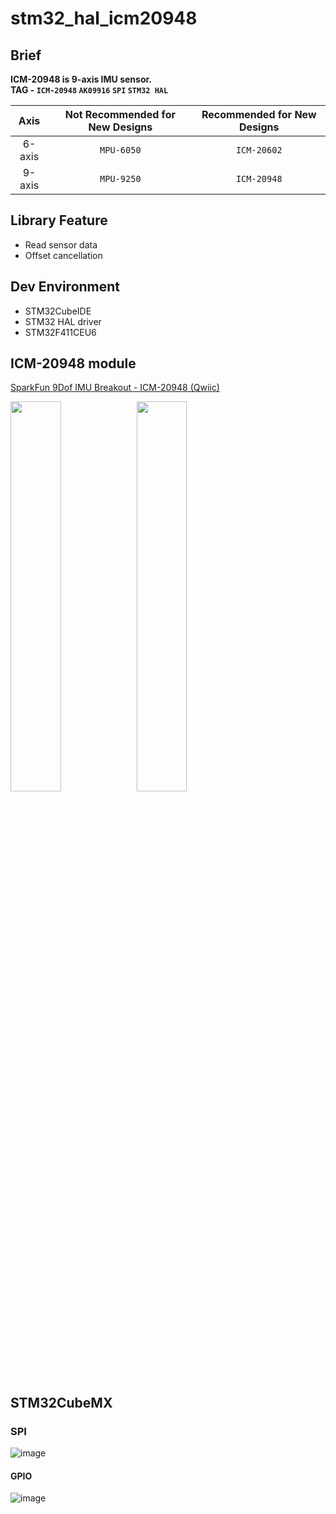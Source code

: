 # stm32_hal_icm20948

## Brief

__ICM-20948 is 9-axis IMU sensor.__  
__TAG - `ICM-20948` `AK09916` `SPI` `STM32 HAL`__

|Axis|Not Recommended for New Designs|Recommended for New Designs|
|:---:|:---:|:---:|
|6-axis|`MPU-6050`|`ICM-20602`|
|9-axis|`MPU-9250`|`ICM-20948`| 

## Library Feature
* Read sensor data
* Offset cancellation

## Dev Environment  
- STM32CubeIDE
- STM32 HAL driver
- STM32F411CEU6

## ICM-20948 module
[SparkFun 9Dof IMU Breakout - ICM-20948 (Qwiic)](https://www.sparkfun.com/products/15335)

<img src = "https://user-images.githubusercontent.com/48342925/125441402-2af7d878-53d7-4d2f-83df-f304df4c330c.png" width = "40%"><img src = "https://user-images.githubusercontent.com/48342925/125441479-3370f3fb-8485-4d11-ad3e-1eb6e697f8e0.png" width = "40%">

## STM32CubeMX

### SPI

![image](https://user-images.githubusercontent.com/48342925/129033034-ef4d8818-7338-4d90-bcd9-9d66491074bd.png)

#### GPIO

![image](https://user-images.githubusercontent.com/48342925/129033151-7cf98ef2-22e9-44ef-8ddd-77b6ea9abf0b.png)
